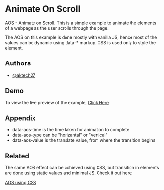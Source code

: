 # Animate On Scroll

AOS - Animate on Scroll. This is a simple example to animate the elements of a webpage as the user scrolls through the page.

The AOS on this example is done mostly with vanilla JS, hence most of the values can be dynamic using data-\* markup. CSS is used only to style the element.

## Authors

- [@aktech27](https://www.github.com/aktech27)

## Demo

To view the live preview of the example, [Click Here](https://www.github.com/aktech27/aos-using-js)

## Appendix

- data-aos-time is the time taken for animation to complete
- data-aos-type can be "horizantal" or "vertical"
- data-aos-value is the translate value, from where the transition begins

## Related

The same AOS effect can be achieved using CSS, but transition in elements are done using static values and minimal JS. Check it out here:

[AOS using CSS](https://github.com/aktech27/aos-using-css)
